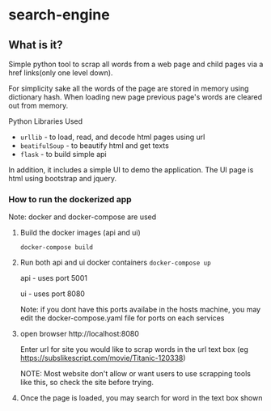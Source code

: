 # search-engine

## What is it?

Simple python tool to scrap all words from a web page and child pages via a href links(only one level down).

For simplicity sake all the words of the page are stored in memory using dictionary hash. When loading new page previous page's words are cleared out from memory.

Python Libraries Used

- `urllib` - to load, read, and decode html pages using url
- `beatifulSoup` - to beautify html and get texts
- `flask` - to build simple api

In addition, it includes a simple UI to demo the application. The UI page is html using bootstrap and jquery.

### How to run the dockerized app

Note: docker and docker-compose are used

1. Build the docker images (api and ui)

   `docker-compose build`

1. Run both api and ui docker containers
   `docker-compose up`

   api - uses port 5001

   ui - uses port 8080

   Note: if you dont have this ports availabe in the hosts machine, you may edit the docker-compose.yaml file for ports on each services

1. open browser http://localhost:8080

   Enter url for site you would like to scrap words in the url text box (eg https://subslikescript.com/movie/Titanic-120338)

   NOTE: Most website don't allow or want users to use scrapping tools like this, so check the site before trying.

1. Once the page is loaded, you may search for word in the text box shown
